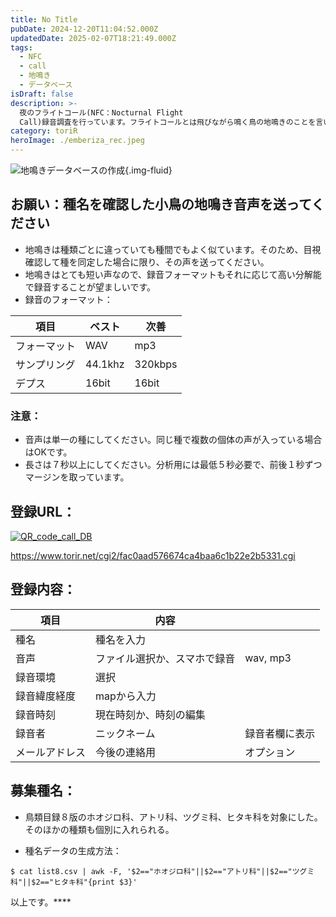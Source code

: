```yaml
---
title: No Title
pubDate: 2024-12-20T11:04:52.000Z
updatedDate: 2025-02-07T18:21:49.000Z
tags:
  - NFC
  - call
  - 地鳴き
  - データベース
isDraft: false
description: >-
  夜のフライトコール(NFC：Nocturnal Flight
  Call)録音調査を行っています。フライトコールとは飛びながら鳴く鳥の地鳴きのことを言いますが、日本ではNFCの声と種の対応がいていません。そこで昼に鳴いている地鳴きを集めてデータベースにし、NFCがどの種類かを特定するのに用いたいと思います。昼に鳴く地鳴きと夜のフライトコールはきっと似ているだろうと仮説を立てています。
category: toriR
heroImage: ./emberiza_rec.jpeg
---
```


![地鳴きデータベースの作成](https://object-storage.tyo2.conoha.io/v1/nc_.../blog-astro-assets/emberiza_rec.jpeg){.img-fluid}

## お願い：種名を確認した小鳥の地鳴き音声を送ってください

- 地鳴きは種類ごとに違っていても種間でもよく似ています。そのため、目視確認して種を同定した場合に限り、その声を送ってください。
- 地鳴きはとても短い声なので、録音フォーマットもそれに応じて高い分解能で録音することが望ましいです。
- 録音のフォーマット：

| 項目         | ベスト  | 次善    |
| ------------ | ------- | ------- |
| フォーマット | WAV     | mp3     |
| サンプリング | 44.1khz | 320kbps |
| デプス       | 16bit   | 16bit   |

### 注意：

- 音声は単一の種にしてください。同じ種で複数の個体の声が入っている場合はOKです。
- 長さは７秒以上にしてください。分析用には最低５秒必要で、前後１秒ずつマージンを取っています。

## 登録URL：

[![QR_code_call_DB](https://object-storage.tyo2.conoha.io/v1/nc_.../blog-astro-assets/QR_code_call_DB.png)](https://www.torir.net/cgi2/fac0aad576674ca4baa6c1b22e2b5331.cgi)

https://www.torir.net/cgi2/fac0aad576674ca4baa6c1b22e2b5331.cgi

## 登録内容：

| 項目           | 内容                         |                |
| -------------- | ---------------------------- | -------------- |
| 種名           | 種名を入力                   |                |
| 音声           | ファイル選択か、スマホで録音 | wav, mp3       |
| 録音環境       | 選択                         |                |
| 録音緯度経度   | mapから入力                  |                |
| 録音時刻       | 現在時刻か、時刻の編集       |                |
| 録音者         | ニックネーム                 | 録音者欄に表示 |
| メールアドレス | 今後の連絡用                 | オプション     |

## 募集種名：

- 鳥類目録８版のホオジロ科、アトリ科、ツグミ科、ヒタキ科を対象にした。そのほかの種類も個別に入れられる。

- 種名データの生成方法：

```
$ cat list8.csv | awk -F, '$2=="ホオジロ科"||$2=="アトリ科"||$2=="ツグミ科"||$2=="ヒタキ科"{print $3}' 
```



以上です。****
